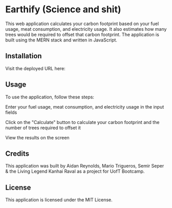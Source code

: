 # Earthify (Science and shit)

This web application calculates your carbon footprint based on your fuel usage, meat consumption, and electricity usage. It also estimates how many trees would be required to offset that carbon footprint. The application is built using the MERN stack and written in JavaScript.

## Installation

Visit the deployed URL here:

## Usage

To use the application, follow these steps:

Enter your fuel usage, meat consumption, and electricity usage in the input fields

Click on the "Calculate" button to calculate your carbon footprint and the number of trees required to offset it

View the results on the screen

## Credits

This application was built by Aidan Reynolds, Mario Trigueros, Semir Seper & the Living Legend Kanhai Raval as a project for UofT Bootcamp.

## License

This application is licensed under the MIT License.
